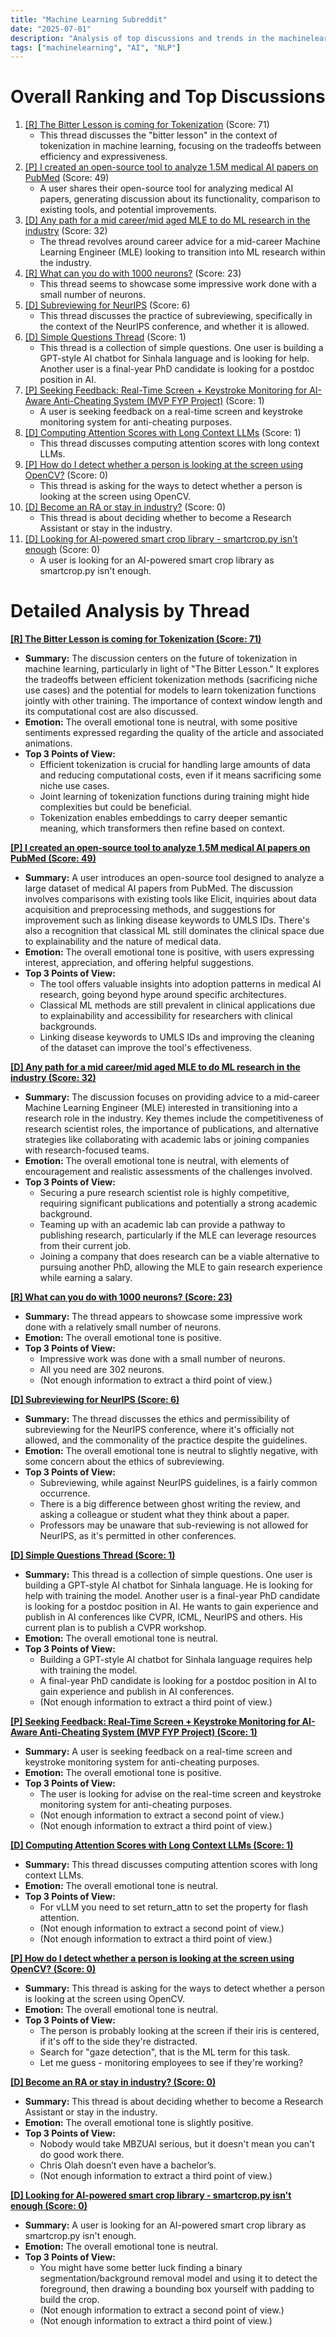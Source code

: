```yaml
---
title: "Machine Learning Subreddit"
date: "2025-07-01"
description: "Analysis of top discussions and trends in the machinelearning subreddit"
tags: ["machinelearning", "AI", "NLP"]
---
```


# Overall Ranking and Top Discussions
1.  [[R] The Bitter Lesson is coming for Tokenization](https://www.reddit.com/r/MachineLearning/comments/1lp1lfb/r_the_bitter_lesson_is_coming_for_tokenization/) (Score: 71)
    * This thread discusses the "bitter lesson" in the context of tokenization in machine learning, focusing on the tradeoffs between efficiency and expressiveness.
2.  [[P] I created an open-source tool to analyze 1.5M medical AI papers on PubMed](https://www.reddit.com/gallery/1lozfbp) (Score: 49)
    * A user shares their open-source tool for analyzing medical AI papers, generating discussion about its functionality, comparison to existing tools, and potential improvements.
3.  [[D] Any path for a mid career/mid aged MLE to do ML research in the industry](https://www.reddit.com/r/MachineLearning/comments/1lotkac/d_any_path_for_a_mid_careermid_aged_mle_to_do_ml/) (Score: 32)
    * The thread revolves around career advice for a mid-career Machine Learning Engineer (MLE) looking to transition into ML research within the industry.
4.  [[R] What can you do with 1000 neurons?](https://www.reddit.com/r/MachineLearning/comments/1loz4j6/r_what_can_you_do_with_1000_neurons/) (Score: 23)
    * This thread seems to showcase some impressive work done with a small number of neurons.
5.  [[D] Subreviewing for NeurIPS](https://www.reddit.com/r/MachineLearning/comments/1lp9tpp/d_subreviewing_for_neurips/) (Score: 6)
    * This thread discusses the practice of subreviewing, specifically in the context of the NeurIPS conference, and whether it is allowed.
6.  [[D] Simple Questions Thread](https://www.reddit.com/r/MachineLearning/comments/1lp3wla/d_simple_questions_thread/) (Score: 1)
    * This thread is a collection of simple questions. One user is building a GPT-style AI chatbot for Sinhala language and is looking for help. Another user is a final-year PhD candidate is looking for a postdoc position in AI.
7.  [[P] Seeking Feedback: Real-Time Screen + Keystroke Monitoring for AI-Aware Anti-Cheating System (MVP FYP Project)](https://www.reddit.com/r/MachineLearning/comments/1lp4ngc/p_seeking_feedback_realtime_screen_keystroke/) (Score: 1)
    * A user is seeking feedback on a real-time screen and keystroke monitoring system for anti-cheating purposes.
8.  [[D] Computing Attention Scores with Long Context LLMs](https://www.reddit.com/r/MachineLearning/comments/1lp5yum/d_computing_attention_scores_with_long_context/) (Score: 1)
    * This thread discusses computing attention scores with long context LLMs.
9.  [[P] How do I detect whether a person is looking at the screen using OpenCV?](https://www.reddit.com/r/MachineLearning/comments/1louv9e/p_how_do_i_detect_whether_a_person_is_looking_at/) (Score: 0)
    * This thread is asking for the ways to detect whether a person is looking at the screen using OpenCV.
10. [[D] Become an RA or stay in industry?](https://www.reddit.com/r/MachineLearning/comments/1loz7lz/d_become_an_ra_or_stay_in_industry/) (Score: 0)
    * This thread is about deciding whether to become a Research Assistant or stay in the industry.
11. [[D] Looking for AI-powered smart crop library - smartcrop.py isn't enough](https://www.reddit.com/r/MachineLearning/comments/1lp5c22/d_looking_for_aipowered_smart_crop_library/) (Score: 0)
    * A user is looking for an AI-powered smart crop library as smartcrop.py isn't enough.

# Detailed Analysis by Thread
**[[R] The Bitter Lesson is coming for Tokenization (Score: 71)](https://www.reddit.com/r/MachineLearning/comments/1lp1lfb/r_the_bitter_lesson_is_coming_for_tokenization/)**
*  **Summary:** The discussion centers on the future of tokenization in machine learning, particularly in light of "The Bitter Lesson." It explores the tradeoffs between efficient tokenization methods (sacrificing niche use cases) and the potential for models to learn tokenization functions jointly with other training. The importance of context window length and its computational cost are also discussed.
*  **Emotion:** The overall emotional tone is neutral, with some positive sentiments expressed regarding the quality of the article and associated animations.
*  **Top 3 Points of View:**
    * Efficient tokenization is crucial for handling large amounts of data and reducing computational costs, even if it means sacrificing some niche use cases.
    * Joint learning of tokenization functions during training might hide complexities but could be beneficial.
    * Tokenization enables embeddings to carry deeper semantic meaning, which transformers then refine based on context.

**[[P] I created an open-source tool to analyze 1.5M medical AI papers on PubMed (Score: 49)](https://www.reddit.com/gallery/1lozfbp)**
*  **Summary:**  A user introduces an open-source tool designed to analyze a large dataset of medical AI papers from PubMed. The discussion involves comparisons with existing tools like Elicit, inquiries about data acquisition and preprocessing methods, and suggestions for improvement such as linking disease keywords to UMLS IDs. There's also a recognition that classical ML still dominates the clinical space due to explainability and the nature of medical data.
*  **Emotion:** The overall emotional tone is positive, with users expressing interest, appreciation, and offering helpful suggestions.
*  **Top 3 Points of View:**
    * The tool offers valuable insights into adoption patterns in medical AI research, going beyond hype around specific architectures.
    * Classical ML methods are still prevalent in clinical applications due to explainability and accessibility for researchers with clinical backgrounds.
    * Linking disease keywords to UMLS IDs and improving the cleaning of the dataset can improve the tool's effectiveness.

**[[D] Any path for a mid career/mid aged MLE to do ML research in the industry (Score: 32)](https://www.reddit.com/r/MachineLearning/comments/1lotkac/d_any_path_for_a_mid_careermid_aged_mle_to_do_ml/)**
*  **Summary:**  The discussion focuses on providing advice to a mid-career Machine Learning Engineer (MLE) interested in transitioning into a research role in the industry. Key themes include the competitiveness of research scientist roles, the importance of publications, and alternative strategies like collaborating with academic labs or joining companies with research-focused teams.
*  **Emotion:** The overall emotional tone is neutral, with elements of encouragement and realistic assessments of the challenges involved.
*  **Top 3 Points of View:**
    * Securing a pure research scientist role is highly competitive, requiring significant publications and potentially a strong academic background.
    * Teaming up with an academic lab can provide a pathway to publishing research, particularly if the MLE can leverage resources from their current job.
    * Joining a company that does research can be a viable alternative to pursuing another PhD, allowing the MLE to gain research experience while earning a salary.

**[[R] What can you do with 1000 neurons? (Score: 23)](https://www.reddit.com/r/MachineLearning/comments/1loz4j6/r_what_can_you_do_with_1000_neurons/)**
*  **Summary:**  The thread appears to showcase some impressive work done with a relatively small number of neurons.
*  **Emotion:** The overall emotional tone is positive.
*  **Top 3 Points of View:**
    * Impressive work was done with a small number of neurons.
    * All you need are 302 neurons.
    * (Not enough information to extract a third point of view.)

**[[D] Subreviewing for NeurIPS (Score: 6)](https://www.reddit.com/r/MachineLearning/comments/1lp9tpp/d_subreviewing_for_neurips/)**
*  **Summary:** The thread discusses the ethics and permissibility of subreviewing for the NeurIPS conference, where it's officially not allowed, and the commonality of the practice despite the guidelines.
*  **Emotion:** The overall emotional tone is neutral to slightly negative, with some concern about the ethics of subreviewing.
*  **Top 3 Points of View:**
    * Subreviewing, while against NeurIPS guidelines, is a fairly common occurrence.
    * There is a big difference between ghost writing the review, and asking a colleague or student what they think about a paper.
    * Professors may be unaware that sub-reviewing is not allowed for NeurIPS, as it's permitted in other conferences.

**[[D] Simple Questions Thread (Score: 1)](https://www.reddit.com/r/MachineLearning/comments/1lp3wla/d_simple_questions_thread/)**
*  **Summary:** This thread is a collection of simple questions. One user is building a GPT-style AI chatbot for Sinhala language. He is looking for help with training the model. Another user is a final-year PhD candidate is looking for a postdoc position in AI. He wants to gain experience and publish in AI conferences like CVPR, ICML, NeurIPS and others. His current plan is to publish a CVPR workshop.
*  **Emotion:** The overall emotional tone is neutral.
*  **Top 3 Points of View:**
    * Building a GPT-style AI chatbot for Sinhala language requires help with training the model.
    * A final-year PhD candidate is looking for a postdoc position in AI to gain experience and publish in AI conferences.
    * (Not enough information to extract a third point of view.)

**[[P] Seeking Feedback: Real-Time Screen + Keystroke Monitoring for AI-Aware Anti-Cheating System (MVP FYP Project) (Score: 1)](https://www.reddit.com/r/MachineLearning/comments/1lp4ngc/p_seeking_feedback_realtime_screen_keystroke/)**
*  **Summary:** A user is seeking feedback on a real-time screen and keystroke monitoring system for anti-cheating purposes.
*  **Emotion:** The overall emotional tone is positive.
*  **Top 3 Points of View:**
    * The user is looking for advise on the real-time screen and keystroke monitoring system for anti-cheating purposes.
    * (Not enough information to extract a second point of view.)
    * (Not enough information to extract a third point of view.)

**[[D] Computing Attention Scores with Long Context LLMs (Score: 1)](https://www.reddit.com/r/MachineLearning/comments/1lp5yum/d_computing_attention_scores_with_long_context/)**
*  **Summary:** This thread discusses computing attention scores with long context LLMs.
*  **Emotion:** The overall emotional tone is neutral.
*  **Top 3 Points of View:**
    * For vLLM you need to set return\_attn to set the property for flash attention.
    * (Not enough information to extract a second point of view.)
    * (Not enough information to extract a third point of view.)

**[[P] How do I detect whether a person is looking at the screen using OpenCV? (Score: 0)](https://www.reddit.com/r/MachineLearning/comments/1louv9e/p_how_do_i_detect_whether_a_person_is_looking_at/)**
*  **Summary:** This thread is asking for the ways to detect whether a person is looking at the screen using OpenCV.
*  **Emotion:** The overall emotional tone is neutral.
*  **Top 3 Points of View:**
    * The person is probably looking at the screen if their iris is centered, if it's off to the side they're distracted.
    * Search for "gaze detection", that is the ML term for this task.
    * Let me guess - monitoring employees to see if they're working?

**[[D] Become an RA or stay in industry? (Score: 0)](https://www.reddit.com/r/MachineLearning/comments/1loz7lz/d_become_an_ra_or_stay_in_industry/)**
*  **Summary:** This thread is about deciding whether to become a Research Assistant or stay in the industry.
*  **Emotion:** The overall emotional tone is slightly positive.
*  **Top 3 Points of View:**
    * Nobody would take MBZUAI serious, but it doesn't mean you can't do good work there.
    * Chris Olah doesn’t even have a bachelor’s.
    * (Not enough information to extract a third point of view.)

**[[D] Looking for AI-powered smart crop library - smartcrop.py isn't enough (Score: 0)](https://www.reddit.com/r/MachineLearning/comments/1lp5c22/d_looking_for_aipowered_smart_crop_library/)**
*  **Summary:** A user is looking for an AI-powered smart crop library as smartcrop.py isn't enough.
*  **Emotion:** The overall emotional tone is neutral.
*  **Top 3 Points of View:**
    * You might have some better luck finding a binary segmentation/background removal model and using it to detect the foreground, then drawing a bounding box yourself with padding to build the crop.
    * (Not enough information to extract a second point of view.)
    * (Not enough information to extract a third point of view.)
